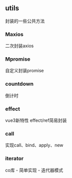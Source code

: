 ## utils

封装的一些公共方法

### Maxios

二次封装axios

### Mpromise

自定义封装promise

### countdown

倒计时

### effect

vue3新特性 effect/ref简易封装

### call

实现call、bind、apply、new


### iterator

co库 - 简单实现 - 迭代器模式